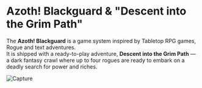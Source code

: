 # Azoth! Blackguard & "Descent into the Grim Path"
The **Azoth! Blackguard** is a game system inspired by Tabletop RPG games, Rogue and text adventures.\
It is shipped with a ready-to-play adventure, **Descent into the Grim Path** — a dark fantasy crawl where up to four rogues are ready to embark on a deadly search for power and riches.

![Capture](https://github.com/LucaGGE/rogue24-goblet/assets/134053142/131572f8-90cf-43d0-86f3-6899ae80f00e)
